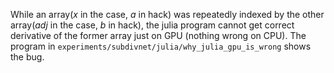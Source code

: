 While an array($x$ in the case, $a$ in hack) was repeatedly indexed by the other array($adj$ in the case, $b$ in hack), the julia program cannot get correct derivative of the former array just on GPU (nothing wrong on CPU).
The program in `experiments/subdivnet/julia/why_julia_gpu_is_wrong` shows the bug.
